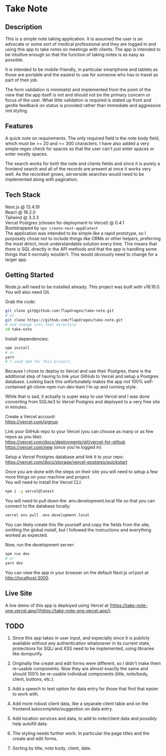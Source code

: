
# Take Note

## Description
This is a simple note taking application. It is assumed the user is an advocate or some sort of medical professional and they are logged in and using this app to take notes on meetings with clients. The app is intended to be intuitive enough so that the function of taking notes is as easy as possible.

It is intended to be mobile-friendly, in particular smartphone and tablets as those are portable and the easiest to use for someone who has to travel as part of their job.

The form validation is minimalist and implemented from the point of the view that the app itself is not and should not be the primary concern or focus of the user. What little validation is required is stated up front and gentle feedback on status is provided rather than immediate and aggressive red styling.


## Features
A quick note on requirements. The only required field is the note body field, which must be >= 20 and <= 300 characters. I have also added a very simple regex check for spaces so that the user can't just enter spaces or enter mostly spaces.

The search works for both the note and clients fields and since it is purely a frontend search and all of the records are present at once it works very well. As the recordset grows, serverside searches would need to be implemented along with pagination.


## Tech Stack
Next.js @ 13.4.19<br />
React @ 18.2.0<br />
Tailwind @ 3.3.3<br />
Vercel Postgres (chosen for deployment to Vercel) @ 0.4.1<br />
Bootstrapped by `npx create-next-app@latest`<br />
The application was intended to be simple like a rapid prototype, so I purposely chose not to include things like ORMs or other helpers, preferring the most direct, most understandable solution every time. This means that there is SQL directly in the API methods and that the app is handling some things that it normally wouldn't. This would obviously need to change for a larger app.


## Getting Started

Node.js will need to be installed already. This project was built with v18.16.0.<br />
You will also need Git.

  Grab the code:
```bash
git clone git@github.com:flapdragon/take-note.git
# or
git clone https://github.com/flapdragon/take-note.git
# and change into that directory
cd take-note
```

Install dependencies:
```bash
npm install
# or
yarn
# I used npm for this project.
```

Because I chose to deploy to Vercel and use their Postgres, there is the additional step of having to link your GitHub to Vercel and setup a Postgres database. Looking back this unfortunately makes the app not 100% self-contained git-clone-npm-run-dev-bam I'm up and running style.

While that is sad, it actually is super easy to use Vercel and I was done converting from SQLite3 to Vercel Postgres and deployed to a very free site in minutes.

Create a Vercel account:<br />
https://vercel.com/signup

Link your GitHub repo to your Vercel (you can choose as many or as few repos as you like):<br />
https://vercel.com/docs/deployments/git/vercel-for-github<br />
https://vercel.com/new (once you're logged in)

Setup a Vercel Postgres database amd link it to your repo:<br />
https://vercel.com/docs/storage/vercel-postgres/quickstart

Once you are done with the steps on their site you will need to setup a few more things on your machine and project.<br />
You will need to install the Vercel CLI:
```bash
npm i -g vercel@latest
```

You will need to pull down the .env.development.local file so that you can connect to the database locally:
```bash
vercel env pull .env.development.local
```

You can likely create this file yourself and copy the fields from the site, omitting the global install, but I followed the instructions and everything worked as expected.

Now, run the development server:
```bash
npm run dev
# or
yarn dev
```

You can view the app in your browser on the default Next.js url:port at [http://localhost:3000](http://localhost:3000).


## Live Site
A live demo of this app is deployed using Vercel at [https://take-note-one.vercel.app/](https://take-note-one.vercel.app/).


## TODO

1. Since this app takes in user input, and especially since it is publicly available without any authentication whatsoever in its current state, protections for SQLi and XSS need to be implemented, using libraries like dompurify.

2. Originally the create and edit forms were different, so I didn't make them re-usable components. Now they are almost exactly the same and should 100% be re-usable individual components (title, note/body, client, buttons, etc.).

3. Add a speech to text option for data entry for those that find that easier to work with.

4. Add more robust client data, like a separate client table and on the frontend autocomplete/suggestion on data entry.

5. Add location services and data, to add to note/client data and possibly help autofill data.

6. The styling needs further work. In particular the page titles and the create and edit forms.

7. Sorting by title, note body, client, date.

